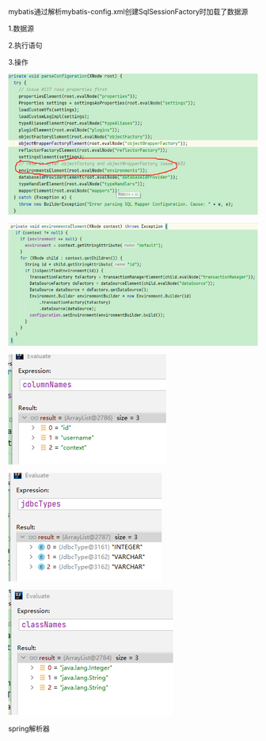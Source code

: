 mybatis通过解析mybatis-config.xml创建SqlSessionFactory时加载了数据源

1.数据源

2.执行语句

3.操作

![](微信截图_20201214090109.png)

![](微信截图_20201214090316.png)

![](微信截图_20201214105055.png)

![](微信截图_20201214105113.png)

![](微信截图_20201214105127.png)

spring解析器